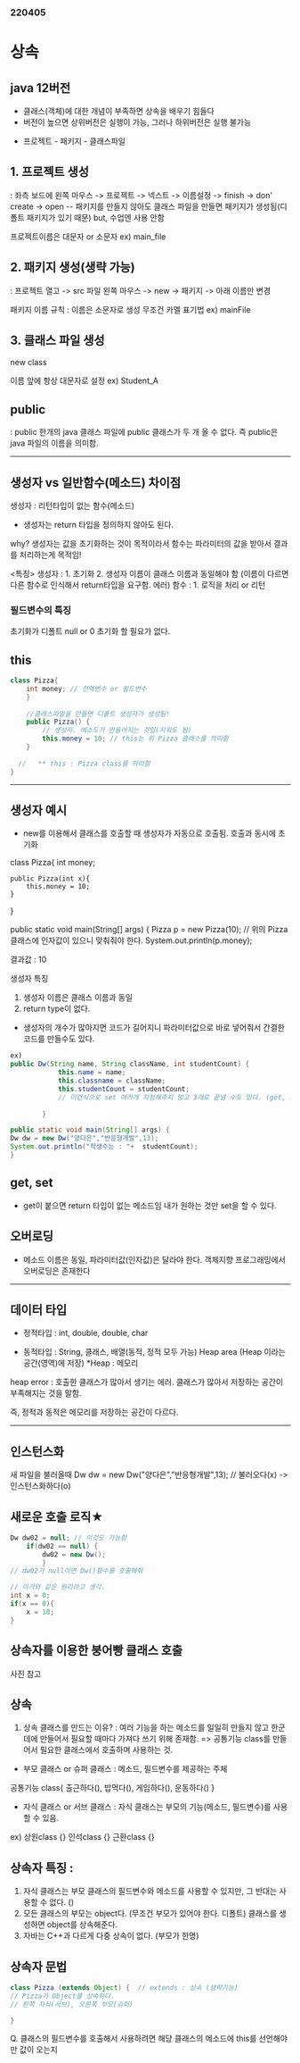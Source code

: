 ### 220405
# 상속 

##  java 12버전
- 클래스(객체)에 대한 개념이 부족하면 상속을 배우기 힘들다
- 버전이 높으면 상위버전은 실행이 가능, 그러나 하위버전은 실행 불가능

* 프로젝트 - 패키지 - 클래스파일


## 1. 프로젝트 생성
: 좌측 보드에 왼쪽 마우스
-> 프로젝트
-> 넥스트
-> 이름설정
-> finish
-> don' create
-> open 
-- 패키지를 만들지 않아도 클래스 파일을 만들면 패키지가 생성됨(디폴트 패키지가 있기 때문)
but, 수업엔 사용 안함

프로젝트이름은 대문자 or 소문자
ex) main_file 



## 2. 패키지 생성(생략 가능)
: 프로젝트 열고 
-> src 파일 왼쪽 마우스
-> new 
-> 패키지 
-> 아래 이름만 변경

패키지 이름 규칙
: 이름은 소문자로 생성
무조건 카멜 표기법
ex) mainFile



## 3. 클래스 파일 생성
new 
class

이름 앞에 항상 대문자로 설정
ex) Student_A



## public 
: public 한개의 java 클래스 파일에 public 클래스가 두 개 올 수 없다.
즉 public은 java 파일의 이름을 의미함.

---

## 생성자 vs 일반함수(메소드) 차이점
생성자 : 리턴타입이 없는 함수(메소드)
- 생성자는 return 타입을 정의하지 않아도 된다.

why? 생성자는 값을 초기화하는 것이 목적이라서
함수는 파라미터의 값을 받아서 결과를 처리하는게 목적임!

<특징>
생성자
: 1. 초기화
  2. 생성자 이름이 클래스 이름과 동일해야 함 (이름이 다르면 다른 함수로 인식해서 return타입을 요구함. 에러)
함수 
: 1. 로직을 처리 or 리턴


### 필드변수의 특징
초기화가 디폴트
null or 0 
초기화 할 필요가 없다.

## this
```java
class Pizza{
	int money; // 전역변수 or 필드변수
	}
	
	//클래스파일을 만들면 디폴트 생성자가 생성됨!
	public Pizza() {
		// 생성자. 메소드가 만들어지는 것임(지워도 됨)
		this.money = 10; // this는 위 Pizza 클래스를 의미함
	}
	
  //   ** this : Pizza class를 의미함 
} 
```
---

## 생성자 예시
- new를 이용해서 클래스를 호출할 때 생성자가 자동으로 호출됨. 호출과 동시에 초기화

class Pizza{
    int money;

    public Pizza(int x){
        this.money = 10;
    }
}

public static void main(String[] args) {
		Pizza p = new Pizza(10); // 위의 Pizza 클래스에 인자값이 있으니 맞춰줘야 한다.
System.out.println(p.money);

결과값 : 10

 생성자 특징
 1. 생성자 이름은 클래스 이름과 동일
 2. return type이 없다.


- 생성자의 개수가 많아지면 코드가 길어지니
파라미터값으로 바로 넣어줘서 간결한 코드를 만들수도 있다.
```java
ex) 
public Dw(String name, String className, int studentCount) {
			this.name = name;
			this.classname = className;
			this.studentCount = studentCount;
			// 이런식으로 set 여러개 지정해주지 않고 3개로 끝낼 수도 있다. (get, set 쓰지 않고)
			
		}

public static void main(String[] args) {
Dw dw = new Dw("양다은","반응형개발",13);
System.out.println("학생수는 : "+  studentCount);
}

```

## get, set 
- get이 붙으면 return 타입이 없는 메소드임
내가 원하는 것만 set을 할 수 있다.


## 오버로딩 
-  메소드 이름은 동일, 파라미터값(인자값)은 달라야 한다.
객체지향 프로그래밍에서 오버로딩은 존재한다

---
## 데이터 타입
- 정적타입 
: int, double, double, char

- 동적타입
: String, 클래스, 배열(동적, 정적 모두 가능)
Heap area (Heap 이라는 공간(영역)에 저장) *Heap : 메모리

heap error : 호출한 클래스가 많아서 생기는 에러. 클래스가 많아서 저장하는 공간이 부족해지는 것을 말함.

 즉, 정적과 동적은 메모리를 저장하는 공간이 다르다.

---

## 인스턴스화
새 파일을 불러올때
Dw dw = new Dw("양다은","반응형개발",13); // 불러오다(x) -> 인스턴스화하다(o)


## 새로운 호출 로직★ 
```java
Dw dw02 = null; // 이것도 가능함
	if(dw02 == null) {
		dw02 = new Dw(); 
		}
// dw02가 null이면 Dw()함수를 호출해줘 

// 이거와 같은 원리라고 생각.
int x = 0;
if(x == 0){
    x = 10;
}
```

## 상속자를 이용한 붕어빵 클래스 호출

사진 참고 

## 상속
1. 상속 클래스를 만드는 이유?
: 여러 기능을 하는 메소드를 일일히 만들지 않고 
한군데에 만들어서 필요할 때마다 가져다 쓰기 위해 존재함.
=> 공통기능 class를 만들어서 필요한 클래스에서 호출하며 사용하는 것.


- 부모 클래스 or 슈퍼 클래스 : 메소드, 필드변수를 제공하는 주체

공통기능 class{
출근하다(), 밥먹다(), 게임하다(), 운동하다()
}


- 자식 클래스 or 서브 클래스 : 자식 클래스는 부모의 기능(메소드, 필드변수)를 사용할 수 있음.

ex) 
상원class {}
인석class {}
근환class {}


## 상속자 특징 :  
1. 자식 클래스는 부모 클래스의 필드변수와 메소드를 사용할 수 있지만, 그 반대는 사용할 수 없다. ()
2. 모든 클래스의 부모는 object다. (무조건 부모가 있어야 한다. 디폴트) 클래스를 생성하면 object를 상속해준다.
3. 자바는 C++과 다르게 다중 상속이 없다. (부모가 한명)


## 상속자 문법
```java
class Pizza (extends Object) {  // extends : 상속 (생략가능)
// Pizza가 Object를 상속하다.
// 왼쪽 자식(서브), 오른쪽 부모(슈퍼)

}
```






Q. 클래스의 필드변수를 호출해서 사용하려면 
해당 클래스의 메소드에 this를 선언해야만 값이 오는지